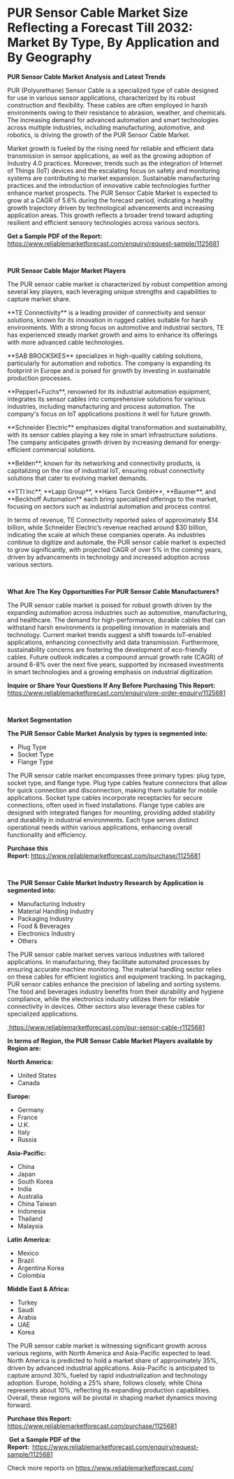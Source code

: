 <p><h1>PUR Sensor Cable Market Size Reflecting a Forecast Till 2032: Market By Type, By Application and By Geography</h1></p><p><strong>PUR Sensor Cable Market Analysis and Latest Trends</strong></p>
<p><p>PUR (Polyurethane) Sensor Cable is a specialized type of cable designed for use in various sensor applications, characterized by its robust construction and flexibility. These cables are often employed in harsh environments owing to their resistance to abrasion, weather, and chemicals. The increasing demand for advanced automation and smart technologies across multiple industries, including manufacturing, automotive, and robotics, is driving the growth of the PUR Sensor Cable Market.</p><p>Market growth is fueled by the rising need for reliable and efficient data transmission in sensor applications, as well as the growing adoption of Industry 4.0 practices. Moreover, trends such as the integration of Internet of Things (IoT) devices and the escalating focus on safety and monitoring systems are contributing to market expansion. Sustainable manufacturing practices and the introduction of innovative cable technologies further enhance market prospects. The PUR Sensor Cable Market is expected to grow at a CAGR of 5.6% during the forecast period, indicating a healthy growth trajectory driven by technological advancements and increasing application areas. This growth reflects a broader trend toward adopting resilient and efficient sensory technologies across various sectors.</p></p>
<p><strong>Get a Sample PDF of the Report:&nbsp;</strong> <a href="https://www.reliablemarketforecast.com/enquiry/request-sample/1125681?utm_campaign=3097&utm_medium=2&utm_source=Github&utm_content=ia&utm_term=02042025&utm_id=pur-sensor-cable">https://www.reliablemarketforecast.com/enquiry/request-sample/1125681</a></p>
<p>&nbsp;</p>
<p><strong>PUR Sensor Cable Major Market Players</strong></p>
<p><p>The PUR sensor cable market is characterized by robust competition among several key players, each leveraging unique strengths and capabilities to capture market share. </p><p>**TE Connectivity** is a leading provider of connectivity and sensor solutions, known for its innovation in rugged cables suitable for harsh environments. With a strong focus on automotive and industrial sectors, TE has experienced steady market growth and aims to enhance its offerings with more advanced cable technologies. </p><p>**SAB BROCKSKES** specializes in high-quality cabling solutions, particularly for automation and robotics. The company is expanding its footprint in Europe and is poised for growth by investing in sustainable production processes. </p><p>**Pepperl+Fuchs**, renowned for its industrial automation equipment, integrates its sensor cables into comprehensive solutions for various industries, including manufacturing and process automation. The company's focus on IoT applications positions it well for future growth.</p><p>**Schneider Electric** emphasizes digital transformation and sustainability, with its sensor cables playing a key role in smart infrastructure solutions. The company anticipates growth driven by increasing demand for energy-efficient commercial solutions.</p><p>**Belden**, known for its networking and connectivity products, is capitalizing on the rise of industrial IoT, ensuring robust connectivity solutions that cater to evolving market demands.</p><p>**TTI Inc**, **Lapp Group**, **Hans Turck GmbH**, **Baumer**, and **Beckhoff Automation** each bring specialized offerings to the market, focusing on sectors such as industrial automation and process control.</p><p>In terms of revenue, TE Connectivity reported sales of approximately $14 billion, while Schneider Electric’s revenue reached around $30 billion, indicating the scale at which these companies operate. As industries continue to digitize and automate, the PUR sensor cable market is expected to grow significantly, with projected CAGR of over 5% in the coming years, driven by advancements in technology and increased adoption across various sectors.</p></p>
<p>&nbsp;</p>
<p><strong>What Are The Key Opportunities For PUR Sensor Cable Manufacturers?</strong></p>
<p><p>The PUR sensor cable market is poised for robust growth driven by the expanding automation across industries such as automotive, manufacturing, and healthcare. The demand for high-performance, durable cables that can withstand harsh environments is propelling innovation in materials and technology. Current market trends suggest a shift towards IoT-enabled applications, enhancing connectivity and data transmission. Furthermore, sustainability concerns are fostering the development of eco-friendly cables. Future outlook indicates a compound annual growth rate (CAGR) of around 6-8% over the next five years, supported by increased investments in smart technologies and a growing emphasis on industrial digitization.</p></p>
<p><strong>Inquire or Share Your Questions If Any Before Purchasing This Report:</strong> <a href="https://www.reliablemarketforecast.com/enquiry/pre-order-enquiry/1125681?utm_campaign=3097&utm_medium=2&utm_source=Github&utm_content=ia&utm_term=02042025&utm_id=pur-sensor-cable">https://www.reliablemarketforecast.com/enquiry/pre-order-enquiry/1125681</a></p>
<p>&nbsp;</p>
<p><strong>Market Segmentation</strong></p>
<p><strong>The PUR Sensor Cable Market Analysis by types is segmented into:</strong></p>
<p><ul><li>Plug Type</li><li>Socket Type</li><li>Flange Type</li></ul></p>
<p><p>The PUR sensor cable market encompasses three primary types: plug type, socket type, and flange type. Plug type cables feature connectors that allow for quick connection and disconnection, making them suitable for mobile applications. Socket type cables incorporate receptacles for secure connections, often used in fixed installations. Flange type cables are designed with integrated flanges for mounting, providing added stability and durability in industrial environments. Each type serves distinct operational needs within various applications, enhancing overall functionality and efficiency.</p></p>
<p><strong>Purchase this Report:&nbsp;</strong><a href="https://www.reliablemarketforecast.com/purchase/1125681?utm_campaign=3097&utm_medium=2&utm_source=Github&utm_content=ia&utm_term=02042025&utm_id=pur-sensor-cable">https://www.reliablemarketforecast.com/purchase/1125681</a></p>
<p>&nbsp;</p>
<p><strong>The PUR Sensor Cable Market Industry Research by Application is segmented into:</strong></p>
<p><ul><li>Manufacturing Industry</li><li>Material Handling Industry</li><li>Packaging Industry</li><li>Food & Beverages</li><li>Electronics Industry</li><li>Others</li></ul></p>
<p><p>The PUR sensor cable market serves various industries with tailored applications. In manufacturing, they facilitate automated processes by ensuring accurate machine monitoring. The material handling sector relies on these cables for efficient logistics and equipment tracking. In packaging, PUR sensor cables enhance the precision of labeling and sorting systems. The food and beverages industry benefits from their durability and hygiene compliance, while the electronics industry utilizes them for reliable connectivity in devices. Other sectors also leverage these cables for specialized applications.</p></p>
<p><a href="https://www.reliablemarketforecast.com/pur-sensor-cable-r1125681?utm_campaign=3097&utm_medium=2&utm_source=Github&utm_content=ia&utm_term=02042025&utm_id=pur-sensor-cable">&nbsp;https://www.reliablemarketforecast.com/pur-sensor-cable-r1125681</a></p>
<p><strong>In terms of Region, the PUR Sensor Cable Market Players available by Region are:</strong></p>
<p>
    <p> <strong> North America: </strong>
        <ul>
            <li>United States</li>
            <li>Canada</li>
        </ul>
        </p> 
    <p> <strong> Europe: </strong>
        <ul>
            <li>Germany</li>
            <li>France</li>
            <li>U.K.</li>
            <li>Italy</li>
            <li>Russia</li>
        </ul>
        </p> 
    <p> <strong> Asia-Pacific: </strong>
        <ul>
            <li>China</li>
            <li>Japan</li>
            <li>South Korea</li>
            <li>India</li>
            <li>Australia</li>
            <li>China Taiwan</li>
            <li>Indonesia</li>
            <li>Thailand</li>
            <li>Malaysia</li>
        </ul>
        </p> 
    <p> <strong> Latin America: </strong>
        <ul>
            <li>Mexico</li>
            <li>Brazil</li>
            <li>Argentina Korea</li>
            <li>Colombia</li>
        </ul>
        </p> 
    <p> <strong> Middle East & Africa: </strong>
        <ul>
            <li>Turkey</li>
            <li>Saudi</li>
            <li>Arabia</li>
            <li>UAE</li>
            <li>Korea</li>
        </ul>
    </p>
    </p>
<p><p>The PUR sensor cable market is witnessing significant growth across various regions, with North America and Asia-Pacific expected to lead. North America is predicted to hold a market share of approximately 35%, driven by advanced industrial applications. Asia-Pacific is anticipated to capture around 30%, fueled by rapid industrialization and technology adoption. Europe, holding a 25% share, follows closely, while China represents about 10%, reflecting its expanding production capabilities. Overall, these regions will be pivotal in shaping market dynamics moving forward.</p></p>
<p><strong>Purchase this Report: </strong><a href="https://www.reliablemarketforecast.com/purchase/1125681?utm_campaign=3097&utm_medium=2&utm_source=Github&utm_content=ia&utm_term=02042025&utm_id=pur-sensor-cable">https://www.reliablemarketforecast.com/purchase/1125681</a></p>
<p>&nbsp;<strong>Get a Sample PDF of the Report:&nbsp;&nbsp;</strong><a href="https://www.reliablemarketforecast.com/enquiry/request-sample/1125681?utm_campaign=3097&utm_medium=2&utm_source=Github&utm_content=ia&utm_term=02042025&utm_id=pur-sensor-cable">https://www.reliablemarketforecast.com/enquiry/request-sample/1125681</a></p>
<p><strong></strong></p>
<p>Check more reports on <a href="https://www.reliablemarketforecast.com/?utm_campaign=3097&utm_medium=2&utm_source=Github&utm_content=ia&utm_term=02042025&utm_id=pur-sensor-cable">https://www.reliablemarketforecast.com/</a></p>